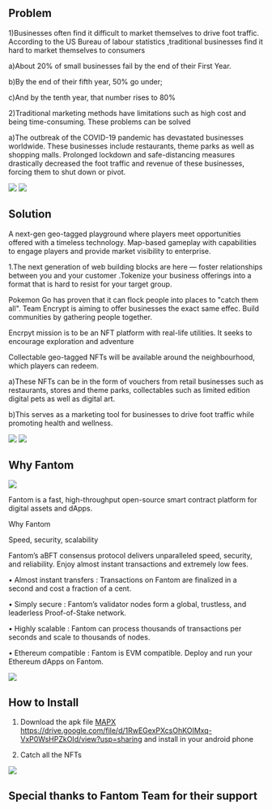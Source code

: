 ## Problem


1)Businesses often find it difficult to market themselves to drive foot traffic. According to the US Bureau of labour statistics ,traditional businesses find it hard to market themselves to consumers

a)About 20% of small businesses fail by the end of their First Year.

b)By the end of their fifth year, 50% go under;

c)And by the tenth year, that number rises to 80%

2)Traditional marketing methods have limitations such as high cost and being time-consuming. These problems can be solved

a)The outbreak of the COVID-19 pandemic has devastated businesses worldwide. These businesses include restaurants, theme parks as well as shopping malls. Prolonged lockdown and safe-distancing measures drastically decreased the foot traffic and revenue of these businesses, forcing them to shut down or pivot.



<img src='./screenshot/map.jpg' />

<img src='./screenshot/prot1Home_page.png' />

## Solution

A next-gen geo-tagged playground where players meet opportunities offered with a timeless technology. Map-based gameplay with capabilities to engage players and provide market visibility to enterprise.

1.The next generation of web building blocks are here — foster relationships between you and your customer .Tokenize your business offerings into a format that is hard to resist for your target group.

Pokemon Go has proven that it can flock people into places to "catch them all". Team Encrypt is aiming to offer businesses the exact same effec. Build communities by gathering people together.

Encrpyt mission is to be an NFT platform with real-life utilities. It seeks to encourage exploration and adventure

Collectable geo-tagged NFTs will be available around the neighbourhood, which players can redeem.

a)These NFTs can be in the form of vouchers from retail businesses such as restaurants, stores and theme parks, collectables such as limited edition digital pets as well as digital art.

b)This serves as a marketing tool for businesses to drive foot traffic while promoting health and wellness.

<img src='./screenshot/prot2Login_page.png' />

<img src='./screenshot/voucher.png' />




## Why Fantom
<img src='./screenshot/fantom-logo-white.png' />

Fantom is a fast, high-throughput open-source smart contract platform for digital assets and dApps.

Why Fantom

Speed, security, scalability

Fantom’s aBFT consensus protocol delivers unparalleled speed, security, and reliability.
Enjoy almost instant transactions and extremely low fees.

• Almost instant transfers : 
Transactions on Fantom are finalized in a second and cost a fraction of a cent.

• Simply secure : 
Fantom’s validator nodes form a global, trustless, and leaderless Proof-of-Stake network.

• Highly scalable : 
Fantom can process thousands of transactions per seconds and scale to thousands of nodes.

• Ethereum compatible : 
Fantom is EVM compatible. Deploy and run your Ethereum dApps on Fantom.









<img src='./screenshot/cart.png' />


## How to Install 
1) Download the apk file [MAPX](https://drive.google.com/file/d/1RwEGexPXcsOhKOIMxq-VxP0WsHPZkOId/view?usp=sharing) https://drive.google.com/file/d/1RwEGexPXcsOhKOIMxq-VxP0WsHPZkOId/view?usp=sharing and install in your android phone 

2) Catch all the NFTs

<img src='./screenshot/prot3minted.png' />

## Special thanks to Fantom Team for their support 
